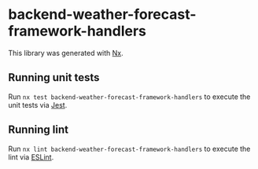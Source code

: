 # backend-weather-forecast-framework-handlers

This library was generated with [Nx](https://nx.dev).

## Running unit tests

Run `nx test backend-weather-forecast-framework-handlers` to execute the unit tests via [Jest](https://jestjs.io).

## Running lint

Run `nx lint backend-weather-forecast-framework-handlers` to execute the lint via [ESLint](https://eslint.org/).
